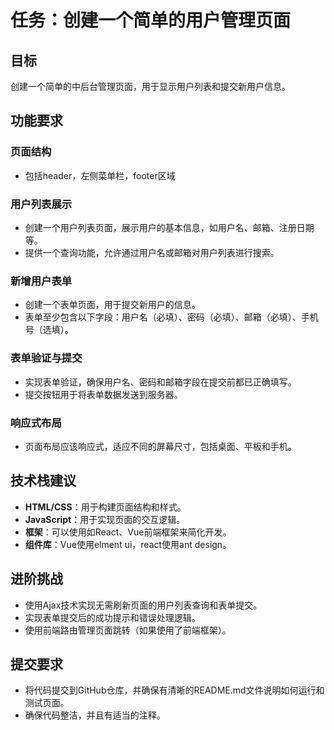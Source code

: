 # 任务：创建一个简单的用户管理页面

## 目标
创建一个简单的中后台管理页面，用于显示用户列表和提交新用户信息。

## 功能要求

### 页面结构
- 包括header，左侧菜单栏，footer区域
### 用户列表展示
- 创建一个用户列表页面，展示用户的基本信息，如用户名、邮箱、注册日期等。
- 提供一个查询功能，允许通过用户名或邮箱对用户列表进行搜索。

### 新增用户表单
- 创建一个表单页面，用于提交新用户的信息。
- 表单至少包含以下字段：用户名（必填）、密码（必填）、邮箱（必填）、手机号（选填）。

### 表单验证与提交
- 实现表单验证，确保用户名、密码和邮箱字段在提交前都已正确填写。
- 提交按钮用于将表单数据发送到服务器。

### 响应式布局
- 页面布局应该响应式，适应不同的屏幕尺寸，包括桌面、平板和手机。

## 技术栈建议

- **HTML/CSS**：用于构建页面结构和样式。
- **JavaScript**：用于实现页面的交互逻辑。
- **框架**：可以使用如React、Vue前端框架来简化开发。
- **组件库**：Vue使用elment ui，react使用ant design。

## 进阶挑战

- 使用Ajax技术实现无需刷新页面的用户列表查询和表单提交。
- 实现表单提交后的成功提示和错误处理逻辑。
- 使用前端路由管理页面跳转（如果使用了前端框架）。

## 提交要求

- 将代码提交到GitHub仓库，并确保有清晰的README.md文件说明如何运行和测试页面。
- 确保代码整洁，并且有适当的注释。
